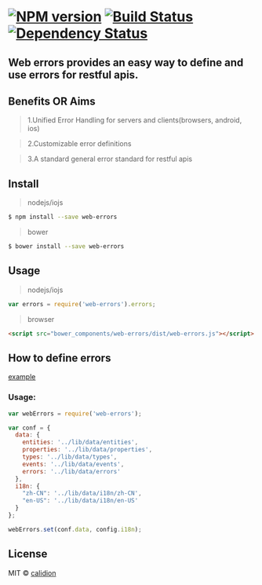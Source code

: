 #  [![NPM version][npm-image]][npm-url] [![Build Status][travis-image]][travis-url] [![Dependency Status][daviddm-image]][daviddm-url]


## Web errors provides an easy way to define and use errors for restful apis.


## Benefits OR Aims

>1.Unified Error Handling for servers and clients(browsers, android, ios)

>2.Customizable error definitions

>3.A standard general error standard for restful apis

## Install

> nodejs/iojs

```sh
$ npm install --save web-errors
```

> bower

```sh
$ bower install --save web-errors
```

## Usage

> nodejs/iojs

```js
var errors = require('web-errors').errors;
```

> browser

```html
<script src="bower_components/web-errors/dist/web-errors.js"></script>
```

## How to define errors

[example](lib/data)



### Usage:


```js
var webErrors = require('web-errors');

var conf = {
  data: {
    entities: '../lib/data/entities',
    properties: '../lib/data/properties',
    types: '../lib/data/types',
    events: '../lib/data/events',
    errors: '../lib/data/errors'
  },
  i18n: {
    "zh-CN": '../lib/data/i18n/zh-CN',
    "en-US": '../lib/data/i18n/en-US'
  }
};

webErrors.set(conf.data, config.i18n);
```




## License

MIT © [calidion](blog.3gcnbeta.com)


[npm-image]: https://badge.fury.io/js/web-errors.svg
[npm-url]: https://npmjs.org/package/web-errors
[travis-image]: https://travis-ci.org/Web-Errors/node.svg?branch=master
[travis-url]: https://travis-ci.org/Web-Errors/node
[daviddm-image]: https://david-dm.org/Web-Errors/node.svg?theme=shields.io
[daviddm-url]: https://david-dm.org/Web-Errors/node
